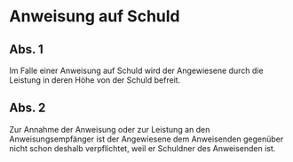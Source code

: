 # Anweisung auf Schuld



## Abs. 1

 Im Falle einer Anweisung auf Schuld wird der Angewiesene durch die Leistung in deren Höhe von der Schuld befreit.

## Abs. 2

 Zur Annahme der Anweisung oder zur Leistung an den Anweisungsempfänger ist der Angewiesene dem Anweisenden gegenüber nicht schon deshalb verpflichtet, weil er Schuldner des Anweisenden ist. 

